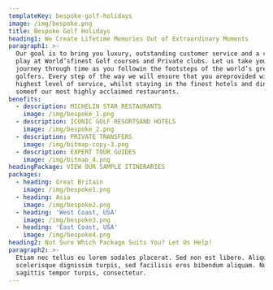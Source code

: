 ```yaml
---
templateKey: bespoke-golf-holidays
image: /img/bespoke.png
title: Bespoke Golf Holidays
heading1: We Create Lifetime Memories Out of Extraordinary Moments
paragraph1: >-
  Our goal is to bring you luxury, outstanding customer service and a chance to
  play at World’sfinest Golf courses and Private clubs. Let us take you on a
  journey through time as you followin the footsteps of the world’s great
  golfers. Every step of the way we will ensure that you areprovided with the
  highest level of service, whilst staying in the finest hotels and dining in
  someof our most highly acclaimed restaurants.
benefits:
  - description: MICHELIN STAR RESTAURANTS
    image: /img/bespoke_1.png
  - description: ICONIC GOLF RESORTSAND HOTELS
    image: /img/bespoke_2.png
  - description: PRIVATE TRANSFERS
    image: /img/bitmap-copy-3.png
  - description: EXPERT TOUR GUIDES
    image: /img/bitmap_4.png
headingPackage: VIEW OUR SAMPLE ITINERARIES
packages:
  - heading: Great Britain
    image: /img/bespoke1.png
  - heading: Asia
    image: /img/bespoke2.png
  - heading: 'West Coast, USA'
    image: /img/bespoke3.png
  - heading: 'East Coast, USA'
    image: /img/bespoke4.png
heading2: Not Sure Which Package Suits You? Let Us Help!
paragraph2: >-
  Etiam nec tellus eu lorem sodales placerat. Sed non est libero. Aliquam
  scelerisque dignissim turpis, sed facilisis eros bibendum aliquam. Nulla
  sagittis tempor turpis, consectetur.
---
```


